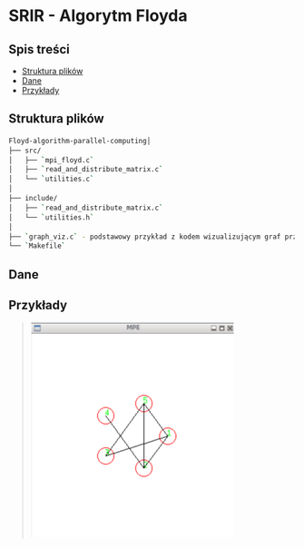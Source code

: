 # SRIR - Algorytm Floyda

## Spis treści

- [Struktura plików](#struktura-plików)
- [Dane](#dane)
- [Przykłady](#przykłady)

## Struktura plików

```bash
Floyd-algorithm-parallel-computing│
├── src/
│   ├── `mpi_floyd.c`
│   ├── `read_and_distribute_matrix.c`
│   └── `utilities.c`
│
├── include/
│   ├── `read_and_distribute_matrix.c`
│   └── `utilities.h`
│
├── `graph_viz.c` - podstawowy przykład z kodem wizualizującym graf przy pomocy MPI oraz MPE_graphics
└── `Makefile`
```

## Dane

## Przykłady

> ![Wizualizacja grafu](image.png)
